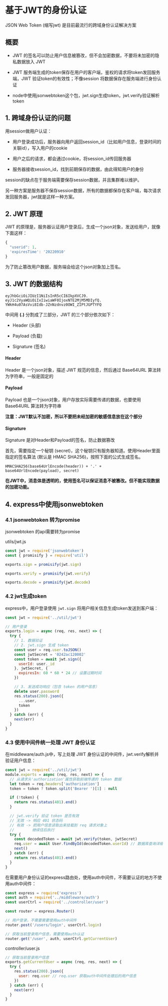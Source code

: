 # 基于JWT的身份认证

JSON Web Token (缩写jwt) 是目前最流行的跨域身份认证解决方案

## 概要

* JWT 的签名可以防止用户信息被篡改，但不会加密数据，不要将未加密的隐私数据放入 JWT

* JWT 服务端生成的token保存在用户的客户端，鉴权的请求将token发回服务端，JWT 验证token的有效性；不像session 将数据保存在服务端进行身份认证

* node中使用jsonwebtoken这个包，jwt.sign生成token，jwt.verify验证解析token

## 1. 跨域身份认证的问题

用session做用户认证：

* 用户登录成功后，服务器向用户返回session_id（比如用户信息，登录时间的关联id），写入用户的cookie

* 用户之后的请求，都会通过cookie，将session_id传回服务器

* 服务器接收session_id，找到前期保存的数据，由此得知用户的身份

session的缺点在于服务端需要保存session数据，并且集群难以维护。

另一种方案是服务器不保存session数据，所有的数据都保存在客户端，每次请求发回服务器，jwt就是这样一种方案。

## 2. JWT 原理

JWT 的原理是，服务器认证用户登录后，生成一个json对象，发送给用户，就像下面这样：

```js
{
  "userid": 1,
  'expiresTime': '20220910' 
}
```

为了防止篡改用户数据，服务端会给这个json对象加上签名。

## 3. JWT 的数据结构

```
eyJhbGciOiJIUzI1NiIsInR5cCI6IkpXVCJ9.
eyJ1c2VyaWQiOiIxIiwiaWF0IjoxNTE2MjM5MDIyfQ.
YWkH4u07AsVvi8Idb-JZnNzdnvz0OWI_ZIPtJGPTYFQ
```

中间用 <b>(.)</b> 分割成了三部分，JWT 的三个部分依次如下：

* Header (头部)

* Payload (负载)

* Signature (签名)

#### Header

Header 是一个json对象，描述 JWT 规范的信息，然后通过 Base64URL 算法转为字符串，一般是固定的

#### Payload

Payload 也是一个json对象，用户存放实际需要传递的数据，也要使用 Base64URL 算法转为字符串

<b>注意：JWT默认不加密，所以不要把未经加密的敏感信息放在这个部分</b>

#### Signature

Signature 是对Header和Payload的签名，防止数据篡改

首先，需要指定一个秘钥 (secret)，这个秘钥只有服务器知道。使用Header里面指定的签名算法 (默认是 HMAC SHA256)，按照下面的公式生成签名。

```
HMACSHA256(base64UrlEncode(header)) + '.' + 
base64UrlEncode(payload), secret)
```

<b>在JWT中，消息体是透明的，使用签名可以保证消息不被篡改。但不能实现数据的加密功能。</b>

## 4. express中使用jsonwebtoken

### 4.1 jsonwebtoken 转为promise

jsonwebtoken 的api需要转为promise

utils/jwt.js

```js
const jwt = require('jsonwebtoken')
const { promisify } = require('util')

exports.sign = promisify(jwt.sign)

exports.verify = promisify(jwt.verify)

exports.decode = promisify(jwt.decode)

```

### 4.2 jwt生成token

express中，用户登录使用 `jwt.sign` 将用户相关信息生成token发送到客户端：

```js
const jwt = require('../util/jwt')

// 用户登录
exports.login = async (req, res, next) => {
  try {
    // 1. 数据验证
    // 2. jwt.sign 生成 token
    const user = req.user.toJSON()
    const jwtSecret = '0242ac120002'
    const token = await jwt.sign({
      userId: user._id
    }, jwtSecret, {
      expiresIn: 60 * 60 * 24 // 设置过期时间
    })

    // 3. 发送成功响应（包含 token 的用户信息）
    delete user.password
    res.status(200).json({
      ...user,
      token
    })
  } catch (err) {
    next(err)
  }
}
```

### 4.3 使用中间件统一处理 JWT 身份认证

在middleware/auth.js中，写上处理 JWT 身份认证的中间件，jwt.verify解析并验证用户信息：

```js
const jwt = require('../util/jwt')
module.exports = async (req, res, next) => {
  // 从请求头'authorization'属性获取前端传递的 token 数据
  let token = req.headers['authorization']
  token = token ? token.split('Bearer ')[1] : null

  if (!token) {
    return res.status(401).end()
  }

  // jwt.verify 验证 token 是否有效
  // 无效 -> 响应 401 状态码
  // 有效 -> 把用户信息读取出来挂载到 req 请求对象上
  //        继续往后执行
  try {
    const decodedToken = await jwt.verify(token, jwtSecret)
    req.user = await User.findById(decodedToken.userId) // 数据库查询详细用户信息
    next()
  } catch (err) {
    return res.status(401).end()
  }
}
```

在需要用户身份认证的express路由处，使用auth中间件，不需要认证的地方不使用auth中间件：

```js
const express = require('express')
const auth = require('../middleware/auth')
const userCtrl = require('../controller/user')

const router = express.Router()

// 用户登录，不需要需要使用auth中间件
router.post('/users/login', userCtrl.login)

// 获取当前登录用户信息，需要使用auth认证
router.get('/user', auth, userCtrl.getCurrentUser)
```

controller/user.js

```js
// 获取当前登录用户信息
exports.getCurrentUser = async (req, res, next) => {
  try {
    res.status(200).json({
      user: req.user // req.user 获取auth中间件处理后的用户信息
    })
  } catch (err) {
    next(err)
  }
}
```